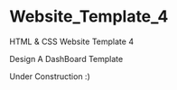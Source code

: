 # Website_Template_4
HTML & CSS Website Template 4

Design A DashBoard Template

Under Construction :)
